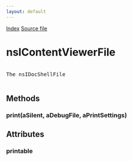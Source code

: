 ```yaml
---
layout: default
---
```

<div id='links'><a href="../index.html">Index</a>
<a href="http://dxr.mozilla.org/mozilla-central/source/docshell/base/nsIContentViewerFile.idl">Source file</a>
</div>

# nsIContentViewerFile #
<pre>  
The nsIDocShellFile      
  
</pre>
## Methods ##

### print(aSilent, aDebugFile, aPrintSettings) ###

## Attributes ##

### printable ###
